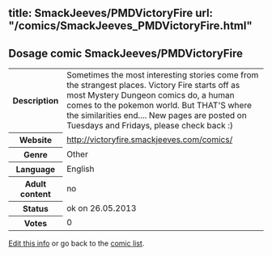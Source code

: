 title: SmackJeeves/PMDVictoryFire
url: "/comics/SmackJeeves_PMDVictoryFire.html"
---
Dosage comic SmackJeeves/PMDVictoryFire
-----------------------------------------

<p id="msg"></p>
<script type="text/javascript">
if (window.location.search === '?edit_info_mail=sent_ok') {
  var elem = document.getElementById("msg");
  elem.innerHTML = 'Edited information sucessfully sent for review, which is usually done daily. Thanks!';
  elem.className = 'ok';
}
</script>
<table class="comicinfo">
<tr>
<th>Description</th><td>Sometimes the most interesting stories come from the strangest places. Victory Fire starts off as most Mystery Dungeon comics do, a human comes to the pokemon world. But THAT'S where the similarities end.... New pages are posted on Tuesdays and Fridays, please check back :)</td>
</tr>
<tr>
<th>Website</th><td><a href="http://victoryfire.smackjeeves.com/comics/">http://victoryfire.smackjeeves.com/comics/</a></td>
</tr>
<tr>
<th>Genre</th><td>Other</td>
</tr>
<tr>
<th>Language</th><td>English</td>
</tr>
<tr>
<th>Adult content</th><td>no</td>
</tr>
<tr>
<th>Status</th><td>ok on 26.05.2013</td>
</tr>
<tr>
<th>Votes</th><td>0</td>
</tr>
</table>

[Edit this info](SmackJeeves_PMDVictoryFire_edit.html) or go back to the [comic list](../comic-index.html).
